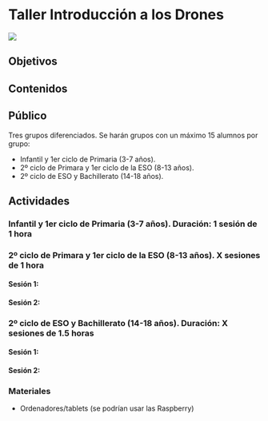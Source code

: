 # Taller Introducción a los Drones

![](./images/)

## Objetivos


## Contenidos


## Público

Tres grupos diferenciados. Se harán grupos con un  máximo 15 alumnos por grupo:

- Infantil y 1er  ciclo de Primaria (3-7 años).
- 2º ciclo de Primara y 1er ciclo de la ESO (8-13 años).
- 2º ciclo de ESO y  Bachillerato (14-18 años).


## Actividades


### Infantil y 1er  ciclo de Primaria (3-7 años). Duración: 1 sesión de 1 hora


### 2º ciclo de Primara y 1er ciclo de la ESO (8-13 años). X sesiones de 1 hora

#### Sesión 1:


#### Sesión 2:


### 2º ciclo de ESO y  Bachillerato (14-18 años). Duración: X sesiones de 1.5 horas

#### Sesión 1:


#### Sesión 2:


### Materiales

* Ordenadores/tablets (se podrían usar las Raspberry)

